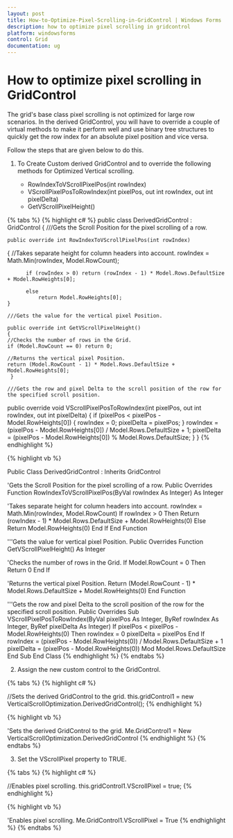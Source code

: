 ```yaml
---
layout: post
title: How-to-Optimize-Pixel-Scrolling-in-GridControl | Windows Forms | Syncfusion
description: how to optimize pixel scrolling in gridcontrol
platform: windowsforms
control: Grid
documentation: ug
---
```


# How to optimize pixel scrolling in GridControl

The grid's base class pixel scrolling is not optimized for large row scenarios. In the derived GridControl, you will have to override a couple of virtual methods to make it perform well and use binary tree structures to quickly get the row index for an absolute pixel position and vice versa.

Follow the steps that are given below to do this.

1. To Create Custom derived GridControl and to override the following methods for Optimized Vertical scrolling.

   * RowIndexToVScrollPixelPos(int rowIndex)
   * VScrollPixelPosToRowIndex(int pixelPos, out int rowIndex, out int pixelDelta)
   * GetVScrollPixelHeight()

{% tabs %}
{% highlight c# %}
public class DerivedGridControl : GridControl 
{
    ///Gets the Scroll Position for the pixel scrolling of a row. 
    
    public override int RowIndexToVScrollPixelPos(int rowIndex) 
   { 
		//Takes separate height for column headers into account. 
		  rowIndex = Math.Min(rowIndex, Model.RowCount); 

		  if (rowIndex > 0) return (rowIndex - 1) * Model.Rows.DefaultSize + Model.RowHeights[0]; 

		  else 
			  return Model.RowHeights[0]; 
	}

	///Gets the value for the vertical pixel Position. 

	public override int GetVScrollPixelHeight() 
	{ 
	//Checks the number of rows in the Grid.
    if (Model.RowCount == 0) return 0; 

	//Returns the vertical pixel Position. 
    return (Model.RowCount - 1) * Model.Rows.DefaultSize + Model.RowHeights[0]; 
	 }

	///Gets the row and pixel Delta to the scroll position of the row for the specified scroll position. 

   public override void VScrollPixelPosToRowIndex(int pixelPos, out int rowIndex, out int pixelDelta) 
   { 
		if (pixelPos < pixelPos - Model.RowHeights[0]) 
		{ 
			 rowIndex = 0; pixelDelta = pixelPos; 
		} 
		rowIndex = (pixelPos - Model.RowHeights[0]) / Model.Rows.DefaultSize + 1; pixelDelta = (pixelPos - Model.RowHeights[0]) %                 Model.Rows.DefaultSize; 
    } 
}
{% endhighlight %}
 
{% highlight vb %}  

Public Class DerivedGridControl : Inherits GridControl

'Gets the Scroll Position for the pixel scrolling of a row.
Public Overrides Function RowIndexToVScrollPixelPos(ByVal rowIndex As Integer) As Integer

'Takes separate height for column headers into account.
rowIndex = Math.Min(rowIndex, Model.RowCount)
If rowIndex > 0 Then
Return (rowIndex - 1) * Model.Rows.DefaultSize + 
Model.RowHeights(0)
Else
Return Model.RowHeights(0)
End If
End Function

'''Gets the value for vertical pixel Position.
Public Overrides Function GetVScrollPixelHeight() As Integer

'Checks the number of rows in the Grid.
If Model.RowCount = 0 Then
Return 0
End If

'Returns the vertical pixel Position.
Return (Model.RowCount - 1) * Model.Rows.DefaultSize + 
Model.RowHeights(0)
End Function

'''Gets the row and pixel Delta to the scroll position of the row for the specified scroll position.
Public Overrides Sub VScrollPixelPosToRowIndex(ByVal pixelPos As 
Integer, ByRef rowIndex As 
Integer, ByRef pixelDelta As Integer)
If pixelPos < pixelPos - Model.RowHeights(0) Then
rowIndex = 0
pixelDelta = pixelPos
End If
rowIndex = (pixelPos - Model.RowHeights(0)) / 
Model.Rows.DefaultSize + 1
pixelDelta = (pixelPos - Model.RowHeights(0)) Mod 
Model.Rows.DefaultSize
End Sub
End Class
{% endhighlight %}
{% endtabs %}

2. Assign the new custom control to the GridControl.

{% tabs %}
{% highlight c# %}
				
//Sets the derived GridControl to the grid.
this.gridControl1 = new VerticalScrollOptimization.DerivedGridControl();
{% endhighlight %}

{% highlight vb %}

'Sets the derived GridControl to the grid.
Me.GridControl1 = New VerticalScrollOptimization.DerivedGridControl
{% endhighlight %} 
{% endtabs %}

3. Set the VScrollPixel property to TRUE.

{% tabs %}
{% highlight c# %}

//Enables pixel scrolling.
this.gridControl1.VScrollPixel = true;
{% endhighlight %}

{% highlight vb %}

'Enables pixel scrolling.
Me.GridControl1.VScrollPixel = True
{% endhighlight %}
{% endtabs %}
   